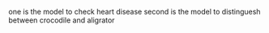 one is the model to check heart disease
second is the model to distinguesh between crocodile and aligrator
